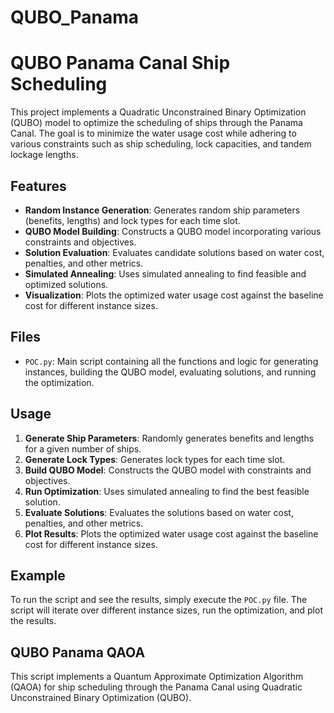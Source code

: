 # QUBO_Panama

# QUBO Panama Canal Ship Scheduling

This project implements a Quadratic Unconstrained Binary Optimization (QUBO) model to optimize the scheduling of ships through the Panama Canal. The goal is to minimize the water usage cost while adhering to various constraints such as ship scheduling, lock capacities, and tandem lockage lengths.

## Features

- **Random Instance Generation**: Generates random ship parameters (benefits, lengths) and lock types for each time slot.
- **QUBO Model Building**: Constructs a QUBO model incorporating various constraints and objectives.
- **Solution Evaluation**: Evaluates candidate solutions based on water cost, penalties, and other metrics.
- **Simulated Annealing**: Uses simulated annealing to find feasible and optimized solutions.
- **Visualization**: Plots the optimized water usage cost against the baseline cost for different instance sizes.

## Files

- `POC.py`: Main script containing all the functions and logic for generating instances, building the QUBO model, evaluating solutions, and running the optimization.

## Usage

1. **Generate Ship Parameters**: Randomly generates benefits and lengths for a given number of ships.
2. **Generate Lock Types**: Generates lock types for each time slot.
3. **Build QUBO Model**: Constructs the QUBO model with constraints and objectives.
4. **Run Optimization**: Uses simulated annealing to find the best feasible solution.
5. **Evaluate Solutions**: Evaluates the solutions based on water cost, penalties, and other metrics.
6. **Plot Results**: Plots the optimized water usage cost against the baseline cost for different instance sizes.

## Example

To run the script and see the results, simply execute the `POC.py` file. The script will iterate over different instance sizes, run the optimization, and plot the results.

## QUBO Panama QAOA

This script implements a Quantum Approximate Optimization Algorithm (QAOA) for ship scheduling through the Panama Canal using Quadratic Unconstrained Binary Optimization (QUBO).

